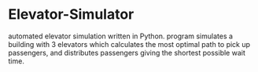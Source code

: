 # Elevator-Simulator

automated elevator simulation written in Python. program simulates a building with 3 elevators which calculates the most optimal path to pick up passengers, and distributes passengers giving the shortest possible wait time.
